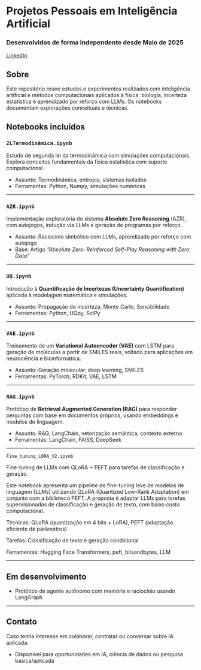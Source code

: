 # Projetos Pessoais em Inteligência Artificial  
### Desenvolvidos de forma independente desde Maio de 2025 
[LinkedIn](https://www.linkedin.com/in/walter-augusto-jr-76425623/) 

## Sobre
Este repositório reúne estudos e experimentos realizados com inteligência artificial e métodos computacionais aplicados à física, biologia, incerteza estatística e aprendizado por reforço com LLMs. Os notebooks documentam explorações conceituais e técnicas.


## Notebooks incluídos

### `2LTermodinâmica.ipynb`
Estudo de segunda lei da termodinâmica com simulações computacionais. Explora conceitos fundamentais da física estatística com suporte computacional.

- Assunto: Termodinâmica, entropia, sistemas isolados
- Ferramentas: Python, Numpy, simulações numéricas

---

### `AZR.ipynb`
Implementação exploratória do sistema **Absolute Zero Reasoning** (AZR), com autojogos, indução via LLMs e geração de programas por reforço.

- Assunto: Raciocínio simbólico com LLMs, aprendizado por reforço com autojogo
- Base: Artigo *"Absolute Zero: Reinforced Self-Play Reasoning with Zero Data"*

---

### `UQ.ipynb`
Introdução à **Quantificação de Incertezas (Uncertainty Quantification)** aplicada à modelagem matemática e simulações.

- Assunto: Propagação de incerteza, Monte Carlo, Sensibilidade
- Ferramentas: Python, UQpy, SciPy

---

### `VAE.ipynb`
Treinamento de um **Variational Autoencoder (VAE)** com LSTM para geração de moléculas a partir de SMILES reais, voltado para aplicações em neurociência e bioinformática.

- Assunto: Geração molecular, deep learning, SMILES
- Ferramentas: PyTorch, RDKit, VAE, LSTM

---
### `RAG.ipynb`
Protótipo de **Retrieval Augmented Generation (RAG)** para responder perguntas com base em documentos próprios, usando embeddings e modelos de linguagem.

- Assunto: RAG, LangChain, vetorização semântica, contexto externo  
- Ferramentas: LangChain, FAISS, DeepSeek

---
`Fine_tuning_LORA_V2.ipynb`

Fine-tuning de LLMs com QLoRA + PEFT para tarefas de classificação e geração.

Este notebook apresenta um pipeline de fine-tuning leve de modelos de linguagem (LLMs) utilizando QLoRA (Quantized Low-Rank Adaptation) em conjunto com a biblioteca PEFT.
A proposta é adaptar LLMs para tarefas supervisionadas de classificação e geração de texto, com baixo custo computacional.

Técnicas: QLoRA (quantização em 4 bits + LoRA), PEFT (adaptação eficiente de parâmetros)

Tarefas: Classificação de texto e geração condicional

Ferramentas: Hugging Face Transformers, peft, bitsandbytes, LLM

---

## Em desenvolvimento

- Protótipo de agente autônomo com memória e raciocínio usando LangGraph

---

## Contato
Caso tenha interesse em colaborar, contratar ou conversar sobre IA aplicada:
- Disponível para oportunidades em IA, ciência de dados ou pesquisa básica/aplicada
